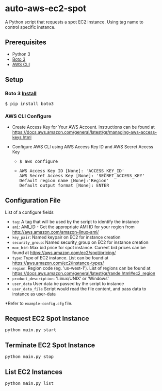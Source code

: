 # auto-aws-ec2-spot

A Python script that requests a spot EC2 instance. Using tag name to control specific instance.

## Prerequisites

* Python 3
* [Boto 3](https://boto3.readthedocs.io/en/latest/)
* [AWS CLI](https://aws.amazon.com/cli/)

## Setup

### Boto 3 [Install](https://boto3.readthedocs.io/en/latest/guide/quickstart.html#installation)

<pre>
$ pip install boto3
</pre>

### AWS CLI Configure

* Create Access Key for Your AWS Account. Instructions can be found at https://docs.aws.amazon.com/general/latest/gr/managing-aws-access-keys.html

* Configure AWS CLI using AWS Access Key ID and AWS Secret Access Key
  * <pre>$ aws configure</pre>
  * <pre>AWS Access Key ID [None]: 'ACCESS_KEY_ID'
    AWS Secret Access Key [None]: 'SECRET_ACCESS_KEY'
    Default region name [None]:'Region'
    Default output format [None]: ENTER</pre>

## Configuration File

List of a configure fields

* `tag`: A tag that will be used by the script to identify the instance
* `ami`: AMI_ID - Get the appropriate AMI ID for your region from http://aws.amazon.com/amazon-linux-ami/
* `key_pair`: Named keypair on EC2 for instance creation
* `security_group`: Named security_group on EC2 for instance creation
* `max_bid`: Max bid price for spot instance. Current bid prices can be found at https://aws.amazon.com/ec2/spot/pricing/
* `type`: Type of EC2 instance. List can be found at https://aws.amazon.com/ec2/instance-types/
* `region`: Region code (eg. 'us-west-1'). List of regions can be found at https://docs.aws.amazon.com/general/latest/gr/rande.html#ec2_region
* `product_description`: 'Linux/UNIX' or 'Windows'
* `user_data` User data be passed by the script to instance
* `user_data_file` Script would read the file content, and pass data to instance as user-data

\*Refer to `example-config.cfg` file.

## Request EC2 Spot Instance

<pre>python main.py start</pre>

## Terminate EC2 Spot Instance

<pre>python main.py stop</pre>

## List EC2 Instances

<pre>python main.py list</pre>
